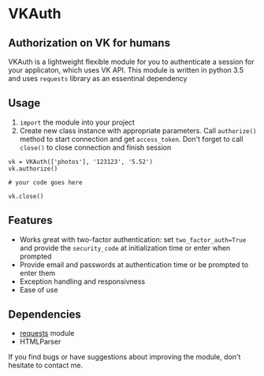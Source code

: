 # VKAuth

## Authorization on VK for humans

VKAuth is a lightweight flexible module for you to authenticate a session for your applicaton, which uses VK API.
This module is written in python 3.5 and uses `requests` library as an essentinal dependency

## Usage

1. `import` the module into your project
2. Create new class instance with appropriate parameters. Call `authorize()` method to start connection and get `access_token`. Don't forget to call `close()` to close connection and finish session
```
vk = VKAuth(['photos'], '123123', '5.52')
vk.authorize()

# your code goes here

vk.close()
```

## Features

- Works great with two-factor authentication: set `two_factor_auth=True` and provide the `security_code` at initialization time or enter when prompted
- Provide email and passwords at authentication time or be prompted to enter them
- Exception handling and responsivness
- Ease of use

## Dependencies

- [requests](https://github.com/kennethreitz/requests/) module 
- HTMLParser

If you find bugs or have suggestions about improving the module, don't hesitate to contact me.
